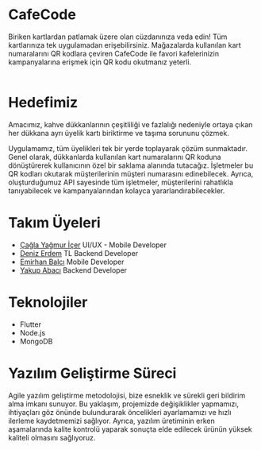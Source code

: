 # CafeCode

Biriken kartlardan patlamak üzere olan
cüzdanınıza veda edin! Tüm kartlarınıza tek
uygulamadan erişebilirsiniz. Mağazalarda
kullanılan kart numaralarını QR kodlara çeviren
CafeCode ile favori kafelerinizin kampanyalarına
erişmek için QR kodu okutmanız yeterli.
<br><br>
# Hedefimiz
Amacımız, kahve dükkanlarının çeşitliliği ve fazlalığı nedeniyle ortaya çıkan her
dükkana ayrı üyelik kartı biriktirme ve taşıma sorununu çözmek.

Uygulamamız, tüm üyelikleri tek bir yerde toplayarak çözüm sunmaktadır. Genel
olarak, dükkanlarda kullanılan kart numaralarını QR koduna dönüştürerek kullanıcının
özel bir saklama alanında tutacağız. İşletmeler bu QR kodları okutarak müşterilerinin
müşteri numarasını edinebilecek. Ayrıca, oluşturduğumuz API sayesinde tüm işletmeler,
müşterilerini rahatlıkla tanıyabilecek ve kampanyalarından kolayca
yararlandırabilecekler.

# Takım Üyeleri
- [Çağla Yağmur İçer](https://github.com/caglayagmuricerr) UI/UX - Mobile Developer
- [Deniz Erdem](https://github.com/deniz7erdem) TL Backend Developer
- [Emirhan Balcı](https://github.com/EmirhanBalcii) Mobile Developer
- [Yakup Abacı](https://github.com/Yakup-Abaci) Backend Developer

# Teknolojiler
- Flutter
- Node.js
- MongoDB

# Yazılım Geliştirme Süreci
Agile yazılım geliştirme metodolojisi, bize esneklik ve sürekli geri bildirim alma imkanı sunuyor. Bu yaklaşım, projemizde değişiklikler yapmamızı, ihtiyaçları göz önünde bulundurarak öncelikleri ayarlamamızı ve hızlı ilerleme kaydetmemizi sağlıyor. Ayrıca, yazılım üretiminin erken aşamalarında kalite kontrolü yaparak sonuçta elde edilecek ürünün yüksek kaliteli olmasını sağlıyoruz.